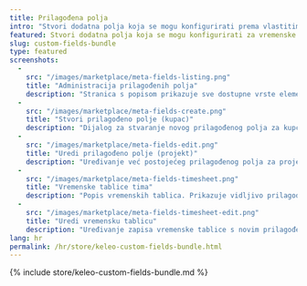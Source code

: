 ```yaml
---
title: Prilagođena polja
intro: "Stvori dodatna polja koja se mogu konfigurirati prema vlastitim potrebama za vremenske tablice, kupce, projekte, aktivnosti i korisnike."
featured: Stvori dodatna polja koja se mogu konfigurirati za vremenske tablice, kupce, projekte, aktivnosti i korisnike u raznim formatima. Polja mogu biti opcionalna ili obavezna, a pristup tim poljima se može ograničiti korisničkim dozvolama.
slug: custom-fields-bundle
type: featured
screenshots:
  - 
    src: "/images/marketplace/meta-fields-listing.png"
    title: "Administracija prilagođenih polja"
    description: "Stranica s popisom prikazuje sve dostupne vrste elemenata i njihova konfigurirana prilagođena polja"
  - 
    src: "/images/marketplace/meta-fields-create.png"
    title: "Stvori prilagođeno polje (kupac)"
    description: "Dijalog za stvaranje novog prilagođenog polja za kupce"
  - 
    src: "/images/marketplace/meta-fields-edit.png"
    title: "Uredi prilagođeno polje (projekt)"
    description: "Uređivanje već postojećeg prilagođenog polja za projekte (upiši Boolean, pogledaj standardnu vrijednost)"
  - 
    src: "/images/marketplace/meta-fields-timesheet.png"
    title: "Vremenske tablice tima"
    description: "Popis vremenskih tablica. Prikazuje vidljivo prilagođeno polje „Lokacija”"
  - 
    src: "/images/marketplace/meta-fields-timesheet-edit.png"
    title: "Uredi vremensku tablicu"
    description: "Uređivanje zapisa vremenske tablice s novim prilagođenim poljem padajućeg izbornika"
lang: hr
permalink: /hr/store/keleo-custom-fields-bundle.html
---
```


{% include store/keleo-custom-fields-bundle.md %}
